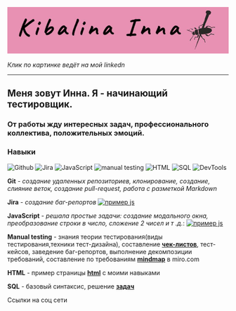[![Header](https://github.com/innakibalina/innakibalina/blob/master/assets/Новое%20изображение%20(1).jpg)](https://www.linkedin.com/in/inna-kibalina-54293026a/)

*Клик по картинке ведёт на мой linkedn*

------------------

## Меня зовут Инна. Я - начинающий тестировщик.
### От работы жду интересных задач, профессионального коллектива, положительных эмоций.

### Навыки

![Github](https://img.shields.io/badge/-Github-FFB6C1?style=for-the-badge&logo=Github)
![Jira](https://img.shields.io/badge/-Jira-DB7093?style=for-the-badge&logo=Jira&logoColor=FFB6C1)
![JavaScript](https://img.shields.io/badge/-JavaScript-FFFAFA?style=for-the-badge&logo=JavaScript&logoColor=FFB6C9)
![manual testing](https://img.shields.io/badge/-Manualtesting-FFB6C1?style=for-the-badge&logo=Github)
![HTML](https://img.shields.io/badge/-HTML-DB7093?style=for-the-badge&logo=HTML&logoColor=FFB6C1)
![SQL](https://img.shields.io/badge/-SQL-FFFAFA?style=for-the-badge&logo=SQL&logoColor=FFB6C9)
![DevTools](https://img.shields.io/badge/-DevTools-FFB6C1?style=for-the-badge&logo=DevTools)

**Git** - *создание удаленных репозиториев, клонирование, создание, слияние веток, создание pull-request, работа с разметкой Markdown* 

**Jira** - *создание баг-репортов* [![пример js](https://img.shields.io/badge/-Примеры-FFFAFA?style=social&logo=Jira&logoColor=FFB6C1)](https://drive.google.com/drive/folders/1khgqs4zz3rq_8thGfQ1CGJfqy1guJsW_?usp=sharing)

**JavaScript** - *решала простые задачи: создание модального окна, преобразование строки в число, сложение 2 чисел и т .д.*: [![пример js](https://img.shields.io/badge/-Примеры-FFFAFA?style=social&logo=JavaScript&logoColor=FFB6C9)](https://drive.google.com/drive/folders/1ETzwozA91AwfeSZe710CtmpbfUZzzCcf?usp=sharing)

**Manual testing** - знания теории тестирования(виды тестирования,техники тест-дизайна), составление [**чек-листов**](https://docs.google.com/spreadsheets/d/12wxildQbtGzLHKHCuUNKFxiKJxldCwCriaogroXeJvU/edit?usp=sharing), тест-кейсов, заведение баг-репортов, выполнение декомпозиции требований, составление по требованиям   [**mindmap**](https://drive.google.com/drive/folders/1ETzwozA91AwfeSZe710CtmpbfUZzzCcf?usp=sharing) в miro.com

**HTML** - пример страницы [**html**](https://drive.google.com/drive/folders/10I6LtICQM6pD_Wv7GX4-p8agcKaLSB0M?usp=sharing) с моими навыками

**SQL** - базовый синтаксис, решение [**задач**](https://docs.google.com/spreadsheets/d/1Pwp29aZe5ZHGjDuhQzQmbPz1gTofjIczR2PyH2coq5Y/edit?usp=sharing)





Ссылки на соц сети